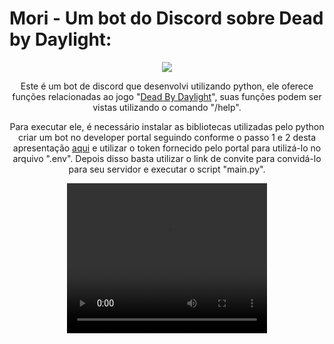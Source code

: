 # Mori - Um bot do Discord sobre Dead by Daylight:

<center>
  <img src="https://static.wikia.nocookie.net/deadbydaylight_gamepedia_en/images/8/86/FulliconFavors_ebonyMementoMori.png/revision/latest?cb=20200821203851"/>


Este é um bot de discord que desenvolvi utilizando python, ele oferece funções relacionadas ao jogo "[Dead By Daylight](https://deadbydaylight.com/)", suas funções podem ser vistas utilizando o comando "/help".

Para executar ele, é necessário instalar as bibliotecas utilizadas pelo python criar um bot no developer portal seguindo conforme o passo 1 e 2 desta apresentação [aqui](https://ax414.github.io/pokedex-discord-bot) e utilizar o token fornecido pelo portal para utilizá-lo no arquivo ".env". Depois disso basta utilizar o link de convite para convidá-lo para seu servidor e executar o script "main.py".

<video width="320" height="240" controls>
  <source src="https://assets.deadbydaylight.com/AM_3335_DBD_Newkey_Art_ANIM_v4_515b9fe264_1_5f327de69a.mp4" type="video/mp4">
</video>
